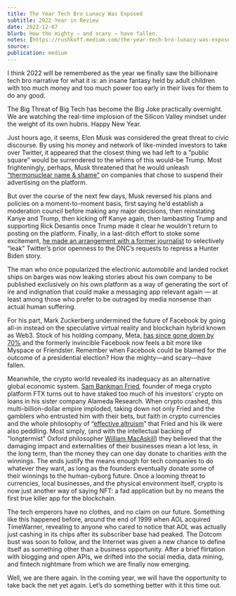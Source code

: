 ```yaml
---
title: The Year Tech Bro Lunacy Was Exposed
subtitle: 2022 Year in Review
date: 2022-12-07
blurb: How the mighty — and scary — have fallen.
notes: [https://rushkoff.medium.com/the-year-tech-bro-lunacy-was-exposed-fe220426397b](https://rushkoff.medium.com/the-year-tech-bro-lunacy-was-exposed-fe220426397b https://rushkoff.medium.com/the-year-tech-bro-lunacy-was-exposed-fe220426397b)
source: 
publication: medium
---
```


I think 2022 will be remembered as the year we finally saw the billionaire tech bro narrative for what it is: an insane fantasy held by adult children with too much money and too much power too early in their lives for them to do any good.

The Big Threat of Big Tech has become the Big Joke practically overnight. We are watching the real-time implosion of the Silicon Valley mindset under the weight of its own hubris. Happy New Year.

Just hours ago, it seems, Elon Musk was considered the great threat to civic discourse. By using his money and network of like-minded investors to take over Twitter, it appeared that the closest thing we had left to a “public square” would be surrendered to the whims of this would-be Trump. Most frighteningly, perhaps, Musk threatened that he would unleash [“thermonuclear name & shame”](https://www.fastcompany.com/90809125/elon-musk-thermonuclear-twitter-advertisers) on companies that chose to suspend their advertising on the platform.

But over the course of the next few days, Musk reversed his plans and policies on a moment-to-moment basis, first saying he’d establish a moderation council before making any major decisions, then reinstating Kanye and Trump, then kicking off Kanye again, then lambasting Trump and supporting Rick Desantis once Trump made it clear he wouldn’t return to posting on the platform. Finally, in a last-ditch effort to stoke some excitement, [he made an arrangement with a former journalist](https://gizmodo.com/twitter-files-hunter-biden-elon-musk-taibbi-explained-1849851303) to selectively “leak” Twitter’s prior openness to the DNC’s requests to repress a Hunter Biden story.

The man who once popularized the electronic automobile and landed rocket ships on barges was now leaking stories about his own company to be published exclusively on his own platform as a way of generating the sort of ire and indignation that could make a messaging app relevant again — at least among those who prefer to be outraged by media nonsense than actual human suffering.

For his part, Mark Zuckerberg undermined the future of Facebook by going all-in instead on the speculative virtual reality and blockchain hybrid known as Web3. Stock of his holding company, Meta, [has since gone down by 70%](https://www.theguardian.com/technology/2022/dec/07/metaverse-slow-death-facebook-losing-100bn-gamble-virtual-reality-mark-zuckerberg) and the formerly invincible Facebook now feels a bit more like Myspace or Friendster. Remember when Facebook could be blamed for the outcome of a presidential election? How the mighty—and scary—have fallen.

Meanwhile, the crypto world revealed its inadequacy as an alternative global economic system. [Sam Bankman Fried](https://www.nytimes.com/2022/11/14/technology/ftx-sam-bankman-fried-crypto-bankruptcy.html), founder of mega crypto platform FTX turns out to have staked too much of his investors’ crypto on loans in his sister company Alameda Research. When crypto crashed, this multi-billion-dollar empire imploded, taking down not only Fried and the gamblers who entrusted him with their bets, but faith in crypto currencies and the whole philosophy of “[effective altruism](https://www.newyorker.com/news/annals-of-inquiry/sam-bankman-fried-effective-altruism-and-the-question-of-complicity)” that Fried and his ilk were also peddling. Most simply, (and with the intellectual backing of “longtermist” Oxford philosopher [William MacAskill](https://www.coindesk.com/layer2/2022/11/22/who-is-william-macaskill-the-oxford-philosopher-who-shaped-sam-bankman-frieds-worldview/)) they believed that the damaging impact and externalities of their businesses mean a lot less, in the long term, than the money they can one day donate to charities with the winnings. The ends justify the means enough for tech companies to do whatever they want, as long as the founders eventually donate some of their winnings to the human-cyborg future. Once a looming threat to currencies, local businesses, and the physical environment itself, crypto is now just another way of saying NFT: a fad application but by no means the first true killer app for the blockchain.

The tech emperors have no clothes, and no claim on our future. Something like this happened before, around the end of 1999 when AOL acquired TimeWarner, revealing to anyone who cared to notice that AOL was actually just cashing in its chips after its subscriber base had peaked. The Dotcom bust was soon to follow, and the Internet was given a new chance to define itself as something other than a business opportunity. After a brief flirtation with blogging and open APIs, we drifted into the social media, data mining, and fintech nightmare from which we are finally now emerging.

Well, we are there again. In the coming year, we will have the opportunity to take back the net yet again. Let’s do something better with it this time out.
